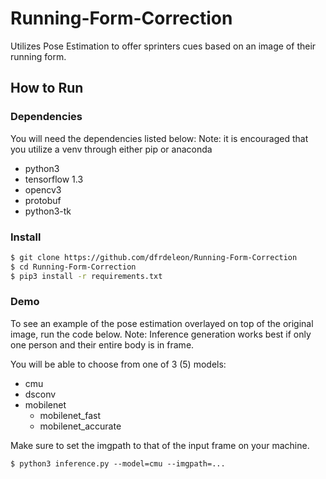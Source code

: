 # Running-Form-Correction
Utilizes Pose Estimation to offer sprinters cues based on an image of their running form.

## How to Run

### Dependencies
You will need the dependencies listed below:
Note: it is encouraged that you utilize a venv through either pip or anaconda
- python3
- tensorflow 1.3
- opencv3
- protobuf
- python3-tk

### Install
```bash
$ git clone https://github.com/dfrdeleon/Running-Form-Correction
$ cd Running-Form-Correction
$ pip3 install -r requirements.txt
```

### Demo

To see an example of the pose estimation overlayed on top of the original image, run the code below. 
Note: Inference generation works best if only one person and their entire body is in frame.

You will be able to choose from one of 3 (5) models:
- cmu
- dsconv
- mobilenet
  - mobilenet_fast
  - mobilenet_accurate

Make sure to set the imgpath to that of the input frame on your machine.


```
$ python3 inference.py --model=cmu --imgpath=...
```
